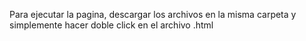 Para ejecutar la pagina, descargar los archivos en la misma carpeta y simplemente hacer doble click en el archivo .html
